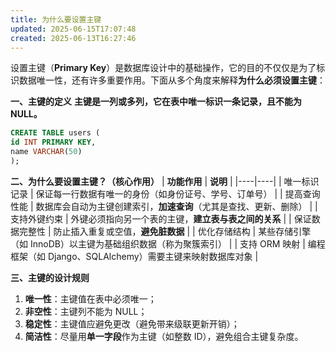 ```yaml
---
title: 为什么要设置主键
updated: 2025-06-15T17:07:48
created: 2025-06-13T16:27:46
---
```


设置主键（**Primary Key**）是数据库设计中的基础操作，它的目的不仅仅是为了标识数据唯一性，还有许多重要作用。下面从多个角度来解释**为什么必须设置主键**：

**一、主键的定义**
**主键是一列或多列，它在表中唯一标识一条记录，且不能为 NULL。**
```sql
CREATE TABLE users (  
id INT PRIMARY KEY,  
name VARCHAR(50)  
);
```
**二、为什么要设置主键？（核心作用）**
| **功能作用** | **说明** |
|----|----|
| 唯一标识记录 | 保证每一行数据有唯一的身份（如身份证号、学号、订单号） |
| 提高查询性能 | 数据库会自动为主键创建索引，**加速查询**（尤其是查找、更新、删除） |
| 支持外键约束 | 外键必须指向另一个表的主键，**建立表与表之间的关系** |
| 保证数据完整性 | 防止插入重复或空值，**避免脏数据** |
| 优化存储结构 | 某些存储引擎（如 InnoDB）以主键为基础组织数据（称为聚簇索引） |
| 支持 ORM 映射 | 编程框架（如 Django、SQLAlchemy）需要主键来映射数据库对象 |

**三、主键的设计规则**
1.  **唯一性**：主键值在表中必须唯一；
2.  **非空性**：主键列不能为 NULL；
3.  **稳定性**：主键值应避免更改（避免带来级联更新开销）；
4.  **简洁性**：尽量用**单一字段**作为主键（如整数 ID），避免组合主键复杂度。

